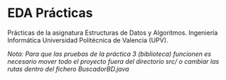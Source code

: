 # EDA Prácticas
Prácticas de la asignatura Estructuras de Datos y Algoritmos. Ingeniería Informática Universidad Politécnica de Valencia (UPV).

_Nota: Para que las pruebas de la práctica 3 (biblioteca) funcionen es necesario mover todo el proyecto fuera del directorio src/ o cambiar las rutas dentro del fichero BuscadorBD.java_
